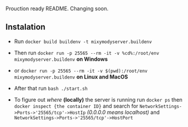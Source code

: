 Prouction ready README.
Changing soon.

## Instalation
- Run `docker build buildenv -t mixymodyserver.buildenv`
- Then run `docker run -p 25565 --rm -it -v %cd%:/root/env mixymodyserver.buildenv` **on Windows**
- or `docker run -p 25565 --rm -it -v $(pwd):/root/env mixymodyserver.buildenv` **on Linux and MacOS**

- After that run `bash ./start.sh`
- To figure out *where* **(locally)** the server is running run `docker ps` then `docker inspect {the container ID}` and search for `NetworkSettings->Ports->'25565/tcp'->HostIp` *(0.0.0.0 means localhost)* and `NetworkSettings->Ports->'25565/tcp'->HostPort`